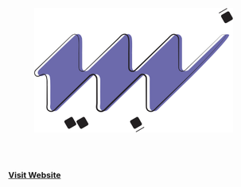 <p align="center"><img src="public/images/Logo.svg" width="400" style="padding: 50px;"></p>

### [Visit Website](https://system.nabeehtech.com/)
